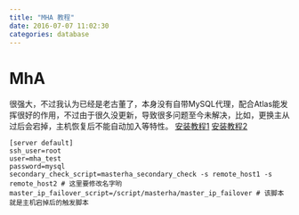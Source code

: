 ```yaml
---
title: "MHA 教程"
date: 2016-07-07 11:02:30
categories: database
---
```

# MhA
很强大，不过我认为已经是老古董了，本身没有自带MySQL代理，配合Atlas能发挥很好的作用，不过由于很久没更新，导致很多问题至今未解决，比如，更换主从过后会宕掉，主机恢复后不能自动加入等特性。
[安装教程1](http://huoding.com/2011/12/18/139)
[安装教程2](http://ruiaylin.github.io/2015/03/03/master-ha-install-conf/)


    [server default]
    ssh_user=root
    user=mha_test
    password=mysql
    secondary_check_script=masterha_secondary_check -s remote_host1 -s remote_host2 # 这里要修改名字哟
    master_ip_failover_script=/script/masterha/master_ip_failover # 该脚本就是主机宕掉后的触发脚本
